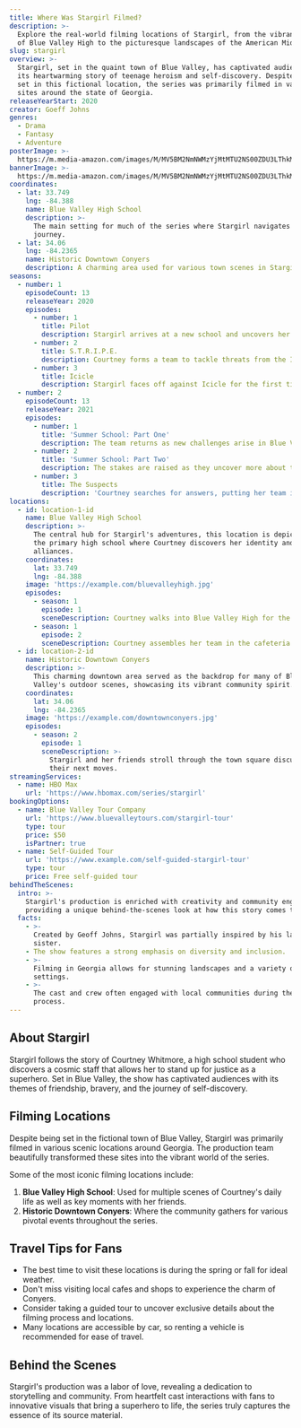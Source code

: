 ```yaml
---
title: Where Was Stargirl Filmed?
description: >-
  Explore the real-world filming locations of Stargirl, from the vibrant halls
  of Blue Valley High to the picturesque landscapes of the American Midwest.
slug: stargirl
overview: >-
  Stargirl, set in the quaint town of Blue Valley, has captivated audiences with
  its heartwarming story of teenage heroism and self-discovery. Despite being
  set in this fictional location, the series was primarily filmed in various
  sites around the state of Georgia.
releaseYearStart: 2020
creator: Goeff Johns
genres:
  - Drama
  - Fantasy
  - Adventure
posterImage: >-
  https://m.media-amazon.com/images/M/MV5BM2NmNWMzYjMtMTU2NS00ZDU3LThkMTgtZThlNzRjYmZlYTVlXkEyXkFqcGc@._V1_SX300.jpg
bannerImage: >-
  https://m.media-amazon.com/images/M/MV5BM2NmNWMzYjMtMTU2NS00ZDU3LThkMTgtZThlNzRjYmZlYTVlXkEyXkFqcGc@._V1_SX300.jpg
coordinates:
  - lat: 33.749
    lng: -84.388
    name: Blue Valley High School
    description: >-
      The main setting for much of the series where Stargirl navigates her
      journey.
  - lat: 34.06
    lng: -84.2365
    name: Historic Downtown Conyers
    description: A charming area used for various town scenes in Stargirl.
seasons:
  - number: 1
    episodeCount: 13
    releaseYear: 2020
    episodes:
      - number: 1
        title: Pilot
        description: Stargirl arrives at a new school and uncovers her powers.
      - number: 2
        title: S.T.R.I.P.E.
        description: Courtney forms a team to tackle threats from the Injustice Society.
      - number: 3
        title: Icicle
        description: Stargirl faces off against Icicle for the first time.
  - number: 2
    episodeCount: 13
    releaseYear: 2021
    episodes:
      - number: 1
        title: 'Summer School: Part One'
        description: The team returns as new challenges arise in Blue Valley.
      - number: 2
        title: 'Summer School: Part Two'
        description: The stakes are raised as they uncover more about the past.
      - number: 3
        title: The Suspects
        description: 'Courtney searches for answers, putting her team in danger.'
locations:
  - id: location-1-id
    name: Blue Valley High School
    description: >-
      The central hub for Stargirl's adventures, this location is depicted as
      the primary high school where Courtney discovers her identity and forms
      alliances.
    coordinates:
      lat: 33.749
      lng: -84.388
    image: 'https://example.com/bluevalleyhigh.jpg'
    episodes:
      - season: 1
        episode: 1
        sceneDescription: Courtney walks into Blue Valley High for the first time.
      - season: 1
        episode: 2
        sceneDescription: Courtney assembles her team in the cafeteria.
  - id: location-2-id
    name: Historic Downtown Conyers
    description: >-
      This charming downtown area served as the backdrop for many of Blue
      Valley's outdoor scenes, showcasing its vibrant community spirit.
    coordinates:
      lat: 34.06
      lng: -84.2365
    image: 'https://example.com/downtownconyers.jpg'
    episodes:
      - season: 2
        episode: 1
        sceneDescription: >-
          Stargirl and her friends stroll through the town square discussing
          their next moves.
streamingServices:
  - name: HBO Max
    url: 'https://www.hbomax.com/series/stargirl'
bookingOptions:
  - name: Blue Valley Tour Company
    url: 'https://www.bluevalleytours.com/stargirl-tour'
    type: tour
    price: $50
    isPartner: true
  - name: Self-Guided Tour
    url: 'https://www.example.com/self-guided-stargirl-tour'
    type: tour
    price: Free self-guided tour
behindTheScenes:
  intro: >-
    Stargirl's production is enriched with creativity and community engagement,
    providing a unique behind-the-scenes look at how this story comes to life.
  facts:
    - >-
      Created by Geoff Johns, Stargirl was partially inspired by his late
      sister.
    - The show features a strong emphasis on diversity and inclusion.
    - >-
      Filming in Georgia allows for stunning landscapes and a variety of
      settings.
    - >-
      The cast and crew often engaged with local communities during the filming
      process.
---
```


## About Stargirl

Stargirl follows the story of Courtney Whitmore, a high school student who discovers a cosmic staff that allows her to stand up for justice as a superhero. Set in Blue Valley, the show has captivated audiences with its themes of friendship, bravery, and the journey of self-discovery.

## Filming Locations

Despite being set in the fictional town of Blue Valley, Stargirl was primarily filmed in various scenic locations around Georgia. The production team beautifully transformed these sites into the vibrant world of the series.

Some of the most iconic filming locations include:

1. **Blue Valley High School**: Used for multiple scenes of Courtney's daily life as well as key moments with her friends.
2. **Historic Downtown Conyers**: Where the community gathers for various pivotal events throughout the series.

## Travel Tips for Fans

- The best time to visit these locations is during the spring or fall for ideal weather.
- Don't miss visiting local cafes and shops to experience the charm of Conyers.
- Consider taking a guided tour to uncover exclusive details about the filming process and locations.
- Many locations are accessible by car, so renting a vehicle is recommended for ease of travel.

## Behind the Scenes

Stargirl's production was a labor of love, revealing a dedication to storytelling and community. From heartfelt cast interactions with fans to innovative visuals that bring a superhero to life, the series truly captures the essence of its source material.
